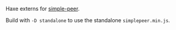Haxe externs for [simple-peer](https://github.com/feross/simple-peer).

Build with `-D standalone` to use the standalone `simplepeer.min.js`.